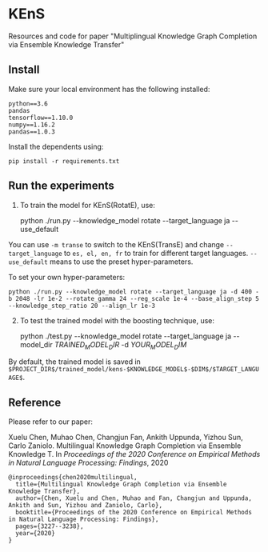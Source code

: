 # KEnS
Resources and code for paper "Multiplingual Knowledge Graph Completion via Ensemble Knowledge Transfer"


## Install
Make sure your local environment has the following installed:

    python==3.6
    pandas
    tensorflow==1.10.0
    numpy==1.16.2
    pandas==1.0.3
    
Install the dependents using:

    pip install -r requirements.txt

## Run the experiments
1. To train the model for KEnS(RotatE), use:

    python ./run.py --knowledge_model rotate --target_language ja --use_default
    
You can use `-m transe` to switch to the KEnS(TransE) and change `--target_language` to `es, el, en, fr` to train for different target languages. `--use_default` means to use the preset hyper-parameters.

To set your own hyper-parameters:

    python ./run.py --knowledge_model rotate --target_language ja -d 400 -b 2048 -lr 1e-2 --rotate_gamma 24 --reg_scale 1e-4 --base_align_step 5 --knowledge_step_ratio 20 --align_lr 1e-3


    
2. To test the trained model with the boosting technique, use:

    python ./test.py --knowledge_model rotate --target_language ja --model_dir $TRAINED_MODEL_DIR$  -d $YOUR_MODEL_DIM$
    
By default, the trained model is saved in `$PROJECT_DIR$/trained_model/kens-$KNOWLEDGE_MODEL$-$DIM$/$TARGET_LANGUAGE$`.

## Reference
Please refer to our paper:

Xuelu Chen, Muhao Chen, Changjun Fan, Ankith Uppunda, Yizhou Sun, Carlo Zaniolo. Multilingual Knowledge Graph Completion via Ensemble Knowledge T. In *Proceedings of the 2020 Conference on Empirical Methods in Natural Language Processing: Findings*, 2020

    @inproceedings{chen2020multilingual,
      title={Multilingual Knowledge Graph Completion via Ensemble Knowledge Transfer},
      author={Chen, Xuelu and Chen, Muhao and Fan, Changjun and Uppunda, Ankith and Sun, Yizhou and Zaniolo, Carlo},
      booktitle={Proceedings of the 2020 Conference on Empirical Methods in Natural Language Processing: Findings},
      pages={3227--3238},
      year={2020}
    }
